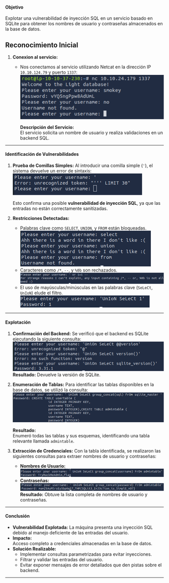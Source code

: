 #### **Objetivo**

Explotar una vulnerabilidad de inyección SQL en un servicio basado en SQLite para obtener los nombres de usuario y contraseñas almacenados en la base de datos.

##  **Reconocimiento Inicial**

1. **Conexion al servicio:**
    
    - Nos conectamos al servicio utilizando Netcat en la dirección IP `10.10.124.79` y puerto `1337`:
      ![](Pasted%20image%2020250125102922.png.png)
      
      **Descripción del Servicio:**  
		El servicio solicita un nombre de usuario y realiza validaciones en un backend SQL.

---

#### **Identificación de Vulnerabilidades**

1. **Prueba de Comillas Simples:** Al introducir una comilla simple (`'`), el sistema devuelve un error de sintaxis:
     ![](Pasted%20image%2020250125103744.png)
    
    Esto confirma una posible **vulnerabilidad de inyección SQL**, ya que las entradas no están correctamente sanitizadas.
    
2. **Restricciones Detectadas:**
    - Palabras clave como `SELECT`, `UNION`, y `FROM` están bloqueadas.
      ![](Pasted%20image%2020250125103923.png)
    - Caracteres como `/*`, `--`, y `%0b` son rechazados.
      ![](Pasted%20image%2020250125104217.png)
    - El uso de mayúsculas/minúsculas en las palabras clave (`SeLeCt`, `UnIoN`) elude el filtro.
      ![](Pasted%20image%2020250125104340.png)

---

#### **Explotación**

1. **Confirmación del Backend:** Se verificó que el backend es SQLite ejecutando la siguiente consulta:
   ![](Pasted%20image%2020250125105755.png)
	**Resultado:** Devuelve la versión de SQLite.
    
2. **Enumeración de Tablas:** Para identificar las tablas disponibles en la base de datos, se utilizó la consulta:
    ![](Pasted%20image%2020250125110150.png)
    
    **Resultado:**  
    Enumeró todas las tablas y sus esquemas, identificando una tabla relevante llamada `admintable`.
3. **Extracción de Credenciales:** Con la tabla identificada, se realizaron las siguientes consultas para extraer nombres de usuario y contraseñas:
    - **Nombres de Usuario:**
    ![](Pasted%20image%2020250125110256.png)
    - **Contraseñas:**
        ![](Pasted%20image%2020250125110508.png)
    **Resultado:** Obtuve la lista completa de nombres de usuario y contraseñas.
---
#### **Conclusión**
- **Vulnerabilidad Explotada:** La máquina presenta una inyección SQL debido al manejo deficiente de las entradas del usuario.
- **Impacto:**  
    Acceso completo a credenciales almacenadas en la base de datos.
- **Solución Realizable:**
    - Implementar consultas parametrizadas para evitar inyecciones.
    - Filtrar y validar las entradas del usuario.
    - Evitar exponer mensajes de error detallados que den pistas sobre el backend.

---
